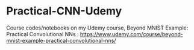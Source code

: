 # Practical-CNN-Udemy
Course codes/notebooks on my Udemy course, Beyond MNIST Example: Practical Convolutional NNs
 : https://www.udemy.com/course/beyond-mnist-example-practical-convolutional-nns/
